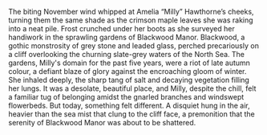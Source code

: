The biting November wind whipped at Amelia “Milly” Hawthorne’s cheeks, turning them the same shade as the crimson maple leaves she was raking into a neat pile. Frost crunched under her boots as she surveyed her handiwork in the sprawling gardens of Blackwood Manor.  Blackwood, a gothic monstrosity of grey stone and leaded glass, perched precariously on a cliff overlooking the churning slate-grey waters of the North Sea. The gardens, Milly's domain for the past five years, were a riot of late autumn colour, a defiant blaze of glory against the encroaching gloom of winter.  She inhaled deeply, the sharp tang of salt and decaying vegetation filling her lungs.  It was a desolate, beautiful place, and Milly, despite the chill, felt a familiar tug of belonging amidst the gnarled branches and windswept flowerbeds. But today, something felt different. A disquiet hung in the air, heavier than the sea mist that clung to the cliff face, a premonition that the serenity of Blackwood Manor was about to be shattered.
